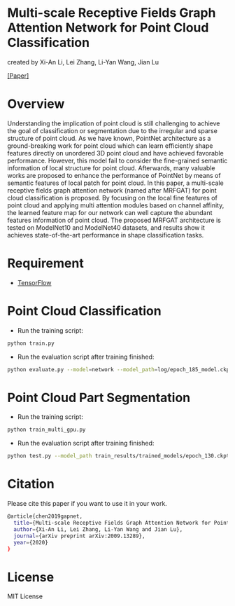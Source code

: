 # Multi-scale Receptive Fields Graph Attention Network for Point Cloud Classification
created by Xi-An Li, Lei Zhang, Li-Yan Wang, Jian Lu

[[Paper]](https://arxiv.org/abs/2009.13289)

# Overview
Understanding the implication of point cloud is still challenging to achieve the goal of classification or segmentation due to the irregular and sparse structure of point cloud. As we have known, PointNet architecture as a ground-breaking work for point cloud which can learn efficiently shape features directly on unordered 3D point cloud and have achieved favorable performance. However, this model fail to consider the fine-grained semantic information of local structure for point cloud. Afterwards, many valuable works are proposed to enhance the performance of PointNet by means of semantic features of local patch for point cloud. In this paper, a multi-scale receptive fields graph attention network (named after MRFGAT) for point cloud classification is proposed. By focusing on the local fine features of point cloud and applying multi attention modules based on channel affinity, the learned feature map for our network can well capture the abundant features information of point cloud. The proposed MRFGAT architecture is tested on ModelNet10 and ModelNet40 datasets, and results show it achieves state-of-the-art performance in shape classification tasks.

# Requirement
* [TensorFlow](https://www.tensorflow.org/)

# Point Cloud Classification
* Run the training script:
``` bash
python train.py
```
* Run the evaluation script after training finished:
``` bash
python evaluate.py --model=network --model_path=log/epoch_185_model.ckpt
```

# Point Cloud Part Segmentation
* Run the training script:
``` bash
python train_multi_gpu.py
```
* Run the evaluation script after training finished:
``` bash
python test.py --model_path train_results/trained_models/epoch_130.ckpt
```

# Citation
Please cite this paper if you want to use it in your work.

``` bash
@article{chen2019gapnet,
  title={Multi-scale Receptive Fields Graph Attention Network for Point Cloud Classification},
  author={Xi-An Li, Lei Zhang, Li-Yan Wang and Jian Lu},
  journal={arXiv preprint arXiv:2009.13289},
  year={2020}
}
```

# License
MIT License

